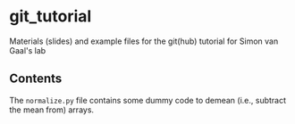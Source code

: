 # git_tutorial
Materials (slides) and example files for the git(hub) tutorial for Simon van Gaal's lab

## Contents
The `normalize.py` file contains some dummy code to demean (i.e., subtract the mean from) arrays.
